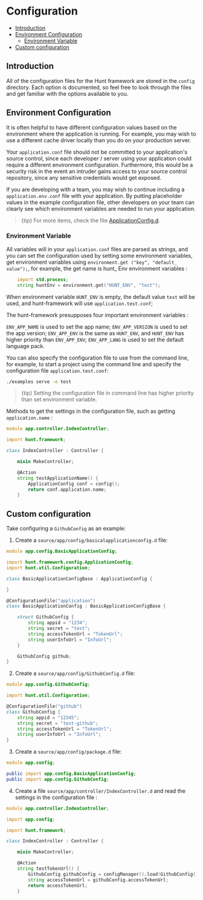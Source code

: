 # Configuration

- [Introduction](#introduction)
- [Environment Configuration](#environment-configuration)
    - [Environment Variable](#environment-variable)
- [Custom configuration](#custom-configuration)

<a name="introduction"></a>
## Introduction

All of the configuration files for the Hunt framework are stored in the `config` directory. Each option is documented, so feel free to look through the files and get familiar with the options available to you.

<a name="environment-configuration"></a>
## Environment Configuration

It is often helpful to have different configuration values based on the environment where the application is running. For example, you may wish to use a different cache driver locally than you do on your production server.

Your `application.conf` file should not be committed to your application's source control, since each developer / server using your application could require a different environment configuration. Furthermore, this would be a security risk in the event an intruder gains access to your source control repository, since any sensitive credentials would get exposed.

If you are developing with a team, you may wish to continue including a `application.env.conf` file with your application. By putting placeholder values in the example configuration file, other developers on your team can clearly see which environment variables are needed to run your application. 

> {tip} For more items, check the file [ApplicationConfig.d](https://github.com/huntlabs/hunt-framework/blob/master/source/hunt/framework/config/ApplicationConfig.d).

<a name="environment-variable"></a>
### Environment Variable

All variables will in your `application.conf` files are parsed as strings, and you can set the configuration used by setting some environment variables, get environment variables using `environment.get ("key", "default_ value");`, for example, the get name is hunt_ Env environment variables :

```d
    import std.process;
    string huntEnv = environment.get("HUNT_ENV", "test");
```
When environment variable `HUNT_ENV` is empty, the default value `test` will be used, and hunt-framework will use `application.test.conf`;

The hunt-framework presupposes four important environment variables :

`ENV_APP_NAME` is used to set the app name;
`ENV_APP_VERSION` is used to set the app version;
`ENV_APP_ENV` is the same as `HUNT_ENV`, and `HUNT_ENV` has higher priority than `ENV_APP_ENV`;
`ENV_APP_LANG` is used to set the default language pack.

You can also specify the configuration file to use from the command line, for example, to start a project using the command line and specify the configuration file `application.test.conf`:

```sh
./examples serve -e test
```

> {tip} Setting the configuration file in command line has higher priority than set environment variable.

Methods to get the settings in the configuration file, such as getting `application.name` :

```d
module app.controller.IndexController;

import hunt.framework;

class IndexController : Controller {

    mixin MakeController;

    @Action 
    string testApplicationName() {
        ApplicationConfig conf = config();
        return conf.application.name;
    }
```

<a name="acustom-configuration"></a>
## Custom configuration

Take configuring a `GithubConfig` as an example:

1. Create a `source/app/config/basicalapplicationconfig.d` file:

```d
module app.config.BasicApplicationConfig;

import hunt.framework.config.ApplicationConfig;
import hunt.util.Configuration;

class BasicApplicationConfigBase : ApplicationConfig {

}

@ConfigurationFile("application")
class BasicApplicationConfig : BasicApplicationConfigBase {

    struct GithubConfig {
        string appid = "1234";
        string secret = "test";
        string accessTokenUrl = "TokenUrl";
        string userInfoUrl = "InfoUrl";
    }

    GithubConfig github;
}
```

2. Create a `source/app/config/GithubConfig.d` file:

```d
module app.config.GithubConfig;

import hunt.util.Configuration;

@ConfigurationFile("github")
class GithubConfig {
    string appid = "12345";
    string secret = "test-github";
    string accessTokenUrl = "TokenUrl";
    string userInfoUrl = "InfoUrl";
}
```

3. Create a `source/app/config/package.d` file:

```d
module app.config;

public import app.config.BasicApplicationConfig;
public import app.config.GithubConfig;
```

4. Create a file `source/app/controller/IndexController.d` and read the settings in the configuration file :

```d
module app.controller.IndexController;

import app.config;

import hunt.framework;

class IndexController : Controller {

    mixin MakeController;

    @Action 
    string testTokenUrl() {
        GithubConfig githubConfig = configManager().load!GithubConfig();
        string accessTokenUrl = githubConfig.accessTokenUrl;
        return accessTokenUrl;
    }
```